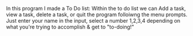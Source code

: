 In this program I made a To Do list:
    Within the to do list we can Add a task, view a task, delete a task, or quit the program folloiwng the menu prompts.
    Just enter your name in the input, select a number 1,2,3,4 depending on what you're trying to accomplish & get to "to-doing!"

